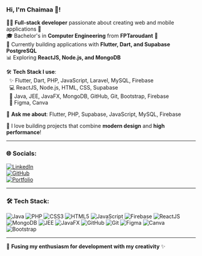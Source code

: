 ### Hi, I'm Chaimaa 👋!  

👩‍💻 **Full-stack developer** passionate about creating web and mobile applications 🎨  
🎓 Bachelor's in **Computer Engineering** from **FPTaroudant** 🏫  
🚀 Currently building applications with **Flutter, Dart, and Supabase PostgreSQL**  
📊 Exploring **ReactJS, Node.js, and MongoDB**  

🛠️ **Tech Stack I use**:  
&nbsp;&nbsp;✨ Flutter, Dart, PHP, JavaScript, Laravel, MySQL, Firebase  
&nbsp;&nbsp;💻 ReactJS, Node.js, HTML, CSS, Supabase  
&nbsp;&nbsp;🚀 Java, JEE, JavaFX, MongoDB, GitHub, Git, Bootstrap, Firebase  
&nbsp;&nbsp;🎨 Figma, Canva  

💬 **Ask me about**: Flutter, PHP, Supabase, JavaScript, MySQL, Firebase  

🚀 I love building projects that combine **modern design** and **high performance**!  

---

### 🌐 **Socials**:  
[![LinkedIn](https://img.shields.io/badge/LinkedIn-0077B5?logo=linkedin&logoColor=white)](https://www.linkedin.com/in/chaimaa-elkachtaf-2b4129265/)  
[![GitHub](https://img.shields.io/badge/GitHub-000000?logo=github&logoColor=white)](https://github.com/chaimakachtaf)  
[![Portfolio](https://img.shields.io/badge/Portfolio-FF5722?logo=web&logoColor=white)]([https://ton-portfolio.com](https://chaimakachtaf.github.io/portfolio/))

---

### 🛠️ **Tech Stack**:  

![Java](https://img.shields.io/badge/Java-007396?style=flat&logo=java&logoColor=white)
![PHP](https://img.shields.io/badge/PHP-777BB4?style=flat&logo=php&logoColor=white)
![CSS3](https://img.shields.io/badge/CSS3-1572B6?style=flat&logo=css3&logoColor=white)
![HTML5](https://img.shields.io/badge/HTML5-E34F26?style=flat&logo=html5&logoColor=white)
![JavaScript](https://img.shields.io/badge/JavaScript-323330?style=flat&logo=javascript&logoColor=F7DF1E)
![Firebase](https://img.shields.io/badge/Firebase-FFCA28?style=flat&logo=firebase&logoColor=white)
![ReactJS](https://img.shields.io/badge/ReactJS-20232A?style=flat&logo=react&logoColor=61DAFB)
![MongoDB](https://img.shields.io/badge/MongoDB-47A248?style=flat&logo=mongodb&logoColor=white)
![JEE](https://img.shields.io/badge/JEE-007396?style=flat&logo=java&logoColor=white)
![JavaFX](https://img.shields.io/badge/JavaFX-007396?style=flat&logo=java&logoColor=white)
![GitHub](https://img.shields.io/badge/GitHub-000000?style=flat&logo=github&logoColor=white)
![Git](https://img.shields.io/badge/Git-F05032?style=flat&logo=git&logoColor=white)
![Figma](https://img.shields.io/badge/Figma-F24E1E?style=flat&logo=figma&logoColor=white)
![Canva](https://img.shields.io/badge/Canva-00C4CC?style=flat&logo=canva&logoColor=white)
![Bootstrap](https://img.shields.io/badge/Bootstrap-563D7C?style=flat&logo=bootstrap&logoColor=white)

---

🦋 **Fusing my enthusiasm for development with my creativity** ✨  
